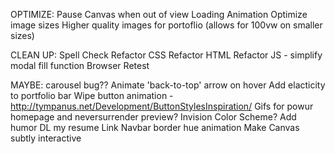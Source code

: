 OPTIMIZE: 
Pause Canvas when out of view
Loading Animation
Optimize image sizes
Higher quality images for portoflio (allows for 100vw on smaller sizes)

CLEAN UP:
Spell Check
Refactor CSS
Refactor HTML
Refactor JS - simplify modal fill function
Browser Retest

MAYBE:
carousel bug??
Animate 'back-to-top' arrow on hover
Add elacticity to portfolio bar
Wipe button animation - http://tympanus.net/Development/ButtonStylesInspiration/
Gifs for powur homepage and neversurrender preview?
Invision Color Scheme?
Add humor
DL my resume Link
Navbar border hue animation
Make Canvas subtly interactive

